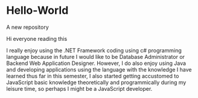 # Hello-World
A new repository

Hi everyone reading this

I really enjoy using the .NET Framework coding using c# programming language because in future I would like to be Database Administrator or Backend Web Application Designer.
However, I do also enjoy using Java and developing applications using the language with the knowledge I have learned thus far in this semester, I also started getting accustomed to JavaScript basic knowledge theoretically and programmically during my leisure time, so perhaps I might be a JavaScript developer.
